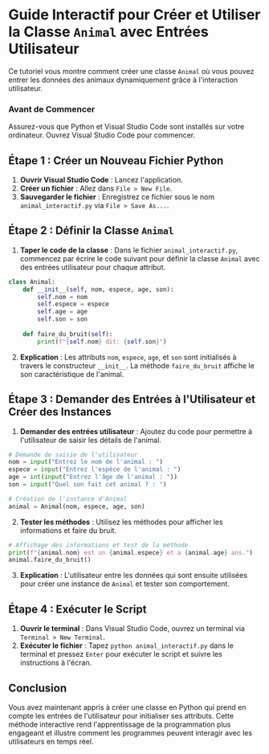 # Guide Interactif pour Créer et Utiliser la Classe `Animal` avec Entrées Utilisateur

Ce tutoriel vous montre comment créer une classe `Animal` où vous pouvez entrer les données des animaux dynamiquement grâce à l'interaction utilisateur.

### Avant de Commencer
Assurez-vous que Python et Visual Studio Code sont installés sur votre ordinateur. Ouvrez Visual Studio Code pour commencer.

## Étape 1 : Créer un Nouveau Fichier Python

1. **Ouvrir Visual Studio Code** : Lancez l'application.
2. **Créer un fichier** : Allez dans `File > New File`.
3. **Sauvegarder le fichier** : Enregistrez ce fichier sous le nom `animal_interactif.py` via `File > Save As...`.

## Étape 2 : Définir la Classe `Animal`

1. **Taper le code de la classe** : Dans le fichier `animal_interactif.py`, commencez par écrire le code suivant pour définir la classe `Animal` avec des entrées utilisateur pour chaque attribut.

```python
class Animal:
    def __init__(self, nom, espece, age, son):
        self.nom = nom
        self.espece = espece
        self.age = age
        self.son = son
    
    def faire_du_bruit(self):
        print(f"{self.nom} dit: {self.son}")
```

2. **Explication** : Les attributs `nom`, `espece`, `age`, et `son` sont initialisés à travers le constructeur `__init__`. La méthode `faire_du_bruit` affiche le son caractéristique de l'animal.

## Étape 3 : Demander des Entrées à l'Utilisateur et Créer des Instances

1. **Demander des entrées utilisateur** : Ajoutez du code pour permettre à l'utilisateur de saisir les détails de l'animal.

```python
# Demande de saisie de l'utilisateur
nom = input("Entrez le nom de l'animal : ")
espece = input("Entrez l'espèce de l'animal : ")
age = int(input("Entrez l'âge de l'animal : "))
son = input("Quel son fait cet animal ? : ")

# Création de l'instance d'Animal
animal = Animal(nom, espece, age, son)
```

2. **Tester les méthodes** : Utilisez les méthodes pour afficher les informations et faire du bruit.

```python
# Affichage des informations et test de la méthode
print(f"{animal.nom} est un {animal.espece} et a {animal.age} ans.")
animal.faire_du_bruit()
```

3. **Explication** : L'utilisateur entre les données qui sont ensuite utilisées pour créer une instance de `Animal` et tester son comportement.

## Étape 4 : Exécuter le Script

1. **Ouvrir le terminal** : Dans Visual Studio Code, ouvrez un terminal via `Terminal > New Terminal`.
2. **Exécuter le fichier** : Tapez `python animal_interactif.py` dans le terminal et pressez `Enter` pour exécuter le script et suivre les instructions à l'écran.

## Conclusion

Vous avez maintenant appris à créer une classe en Python qui prend en compte les entrées de l'utilisateur pour initialiser ses attributs. Cette méthode interactive rend l'apprentissage de la programmation plus engageant et illustre comment les programmes peuvent interagir avec les utilisateurs en temps réel.
